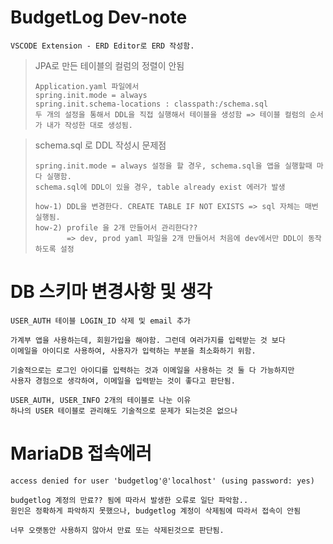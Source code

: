 # BudgetLog Dev-note

```
VSCODE Extension - ERD Editor로 ERD 작성함.
```


> JPA로 만든 테이블의 컬럼의 정렬이 안됨
> ``` 
> Application.yaml 파일에서
> spring.init.mode = always
> spring.init.schema-locations : classpath:/schema.sql
> 두 개의 설정을 통해서 DDL을 직접 실행해서 테이블을 생성함 => 테이블 컬럼의 순서가 내가 작성한 대로 생성됨.
> ``` 

> schema.sql 로 DDL 작성시 문제점
> ``` 
> spring.init.mode = always 설정을 할 경우, schema.sql을 앱을 실행할때 마다 실행함.
> schema.sql에 DDL이 있을 경우, table already exist 에러가 발생
> 
> how-1) DDL을 변경한다. CREATE TABLE IF NOT EXISTS => sql 자체는 매번 실행됨.
> how-2) profile 을 2개 만들어서 관리한다??
>        => dev, prod yaml 파일을 2개 만들어서 처음에 dev에서만 DDL이 동작하도록 설정
> ``` 



# DB 스키마 변경사항 및 생각

```
USER_AUTH 테이블 LOGIN_ID 삭제 및 email 추가

가계부 앱을 사용하는데, 회원가입을 해야함. 그런데 여러가지를 입력받는 것 보다
이메일을 아이디로 사용하여, 사용자가 입력하는 부분을 최소화하기 위함.

기술적으로는 로그인 아이디를 입력하는 것과 이메일을 사용하는 것 둘 다 가능하지만
사용자 경험으로 생각하여, 이메일을 입력받는 것이 좋다고 판단됨.
```
```
USER_AUTH, USER_INFO 2개의 테이블로 나눈 이유
하나의 USER 테이블로 관리해도 기술적으로 문제가 되는것은 없으나

```

# MariaDB 접속에러

```
access denied for user 'budgetlog'@'localhost' (using password: yes)

budgetlog 계정의 만료?? 됨에 따라서 발생한 오류로 일단 파악함..
원인은 정확하게 파악하지 못했으나, budgetlog 계정이 삭제됨에 따라서 접속이 안됨

너무 오랫동안 사용하지 않아서 만료 또는 삭제된것으로 판단됨.


```